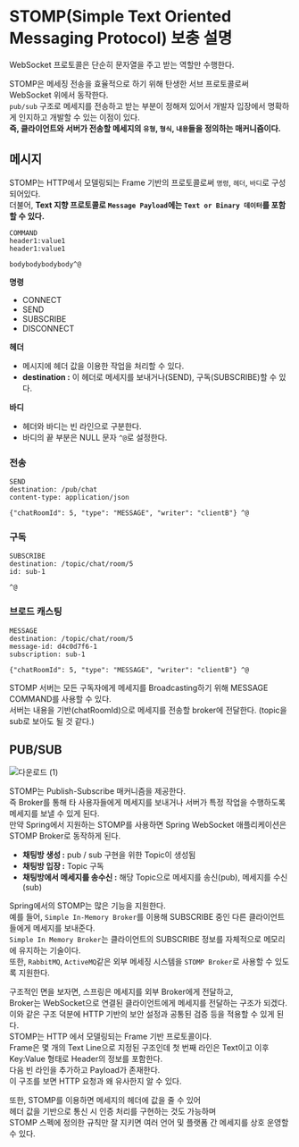 # STOMP(Simple Text Oriented Messaging Protocol) 보충 설명   
WebSocket 프로토콜은 단순히 문자열을 주고 받는 역할만 수행한다.      
     
STOMP은 메세징 전송을 효율적으로 하기 위해 탄생한 서브 프로토콜로써 WebSocket 위에서 동작한다.  
`pub/sub` 구조로 메세지를 전송하고 받는 부분이 정해져 있어서 개발자 입장에서 명확하게 인지하고 개발할 수 있는 이점이 있다.   
**즉, 클라이언트와 서버가 전송할 메세지의 `유형`, `형식`, `내용`들을 정의하는 매커니즘이다.**          
                
## 메시지 
STOMP는 HTTP에서 모델링되는 Frame 기반의 프로토콜로써 `명령`, `헤더`, `바디`로 구성되어있다.          
더불어, **Text 지향 프로토콜로 `Message Payload`에는 `Text or Binary 데이터`를 포함 할 수 있다.**       
  
```console
COMMAND
header1:value1
header1:value1

bodybodybodybody^@
```  
   
**명령**      
* CONNECT       
* SEND      
* SUBSCRIBE     
* DISCONNECT       
           
**헤더**              
* 메시지에 헤더 값을 이용한 작업을 처리할 수 있다.               
* **destination :** 이 헤더로 메세지를 보내거나(SEND), 구독(SUBSCRIBE)할 수 있다.   
  
**바디**   
* 헤더와 바디는 빈 라인으로 구분한다.      
* 바디의 끝 부분은 NULL 문자 `^@`로 설정한다.        

### 전송

```console
SEND
destination: /pub/chat
content-type: application/json

{"chatRoomId": 5, "type": "MESSAGE", "writer": "clientB"} ^@
```

### 구독  

```console
SUBSCRIBE
destination: /topic/chat/room/5
id: sub-1

^@
```

### 브로드 캐스팅 

```console
MESSAGE
destination: /topic/chat/room/5
message-id: d4c0d7f6-1
subscription: sub-1

{"chatRoomId": 5, "type": "MESSAGE", "writer": "clientB"} ^@
```
  
STOMP 서버는 모든 구독자에게 메세지를 Broadcasting하기 위해 MESSAGE COMMAND를 사용할 수 있다.      
서버는 내용을 기반(chatRoomId)으로 메세지를 전송할 broker에 전달한다. (topic을 sub로 보아도 될 것 같다.)  
   
## PUB/SUB

![다운로드 (1)](https://user-images.githubusercontent.com/50267433/148089892-20431afd-930a-40d0-ae72-42aa15db833d.jpeg)

STOMP는 Publish-Subscribe 매커니즘을 제공한다.      
즉 Broker를 통해 타 사용자들에게 메세지를 보내거나 서버가 특정 작업을 수행하도록 메세지를 보낼 수 있게 된다.   
만약 Spring에서 지원하는 STOMP를 사용하면 Spring WebSocket 애플리케이션은 STOMP Broker로 동작하게 된다.           
       
* **채팅방 생성 :** pub / sub 구현을 위한 Topic이 생성됨      
* **채팅방 입장 :** Topic 구독    
* **채팅방에서 메세지를 송수신 :** 해당 Topic으로 메세지를 송신(pub), 메세지를 수신(sub)       
                        
Spring에서의 STOMP는 많은 기능을 지원한다.           
예를 들어, `Simple In-Memory Broker`를 이용해 SUBSCRIBE 중인 다른 클라이언트들에게 메세지를 보내준다.                
`Simple In Memory Broker`는 클라이언트의 SUBSCRIBE 정보를 자체적으로 메모리에 유지하는 기술이다.      
또한, `RabbitMQ`, `ActiveMQ`같은 외부 메세징 시스템을 `STOMP Broker`로 사용할 수 있도록 지원한다.    
   
구조적인 면을 보자면, 스프링은 메세지를 외부 Broker에게 전달하고,         
Broker는 WebSocket으로 연결된 클라이언트에게 메세지를 전달하는 구조가 되겠다.         
이와 같은 구조 덕분에 HTTP 기반의 보안 설정과 공통된 검증 등을 적용할 수 있게 된다.       
STOMP는 HTTP 에서 모델링되는 Frame 기반 프로토콜이다.        
Frame은 몇 개의 Text Line으로 지정된 구조인데 첫 번째 라인은 Text이고 이후 Key:Value 형태로 Header의 정보를 포함한다.     
다음 빈 라인을 추가하고 Payload가 존재한다.         
이 구조를 보면 HTTP 요청과 왜 유사한지 알 수 있다.   

또한, STOMP를 이용하면 메세지의 헤더에 값을 줄 수 있어        
헤더 값을 기반으로 통신 시 인증 처리를 구현하는 것도 가능하며    
STOMP 스펙에 정의한 규칙만 잘 지키면 여러 언어 및 플랫폼 간 메세지를 상호 운영할 수 있다.     


                      
